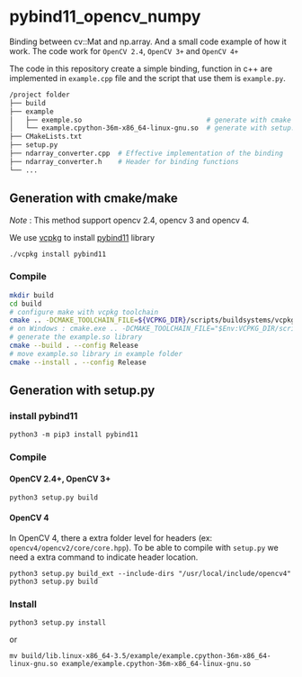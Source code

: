 # pybind11_opencv_numpy

Binding between cv::Mat and np.array. And a small code example of how it work. The code work for `OpenCV 2.4`, `OpenCV 3+` and `OpenCV 4+`

The code in this repository create a simple binding, function in c++ are implemented in `example.cpp` file and the script that use them is `example.py`.

```bash
/project folder
├── build
├── example
│   ├── exemple.so                               # generate with cmake
│   └── example.cpython-36m-x86_64-linux-gnu.so  # generate with setup.py (the name will depends of the python version use)
├── CMakeLists.txt
├── setup.py
├── ndarray_converter.cpp  # Effective implementation of the binding
├── ndarray_converter.h    # Header for binding functions
└── ...
```

## Generation with cmake/make

*Note* : This method support opencv 2.4, opencv 3 and opencv 4.

We use [vcpkg](https://github.com/Microsoft/vcpkg) to install [pybind11](https://github.com/pybind/pybind11) library


```
./vcpkg install pybind11
```

### Compile

```bash
mkdir build
cd build
# configure make with vcpkg toolchain
cmake .. -DCMAKE_TOOLCHAIN_FILE=${VCPKG_DIR}/scripts/buildsystems/vcpkg.cmake
# on Windows : cmake.exe .. -DCMAKE_TOOLCHAIN_FILE="$Env:VCPKG_DIR/scripts/buildsystems/vcpkg.cmake"
# generate the example.so library
cmake --build . --config Release
# move example.so library in example folder
cmake --install . --config Release
```

## Generation with setup.py


### install pybind11

```
python3 -m pip3 install pybind11
```

### Compile

#### OpenCV 2.4+, OpenCV 3+

```
python3 setup.py build
```

#### OpenCV 4

In OpenCV 4, there a extra folder level for headers (ex: `opencv4/opencv2/core/core.hpp`). To be able to compile with `setup.py` we need a extra command to indicate header location.

```
python3 setup.py build_ext --include-dirs "/usr/local/include/opencv4"
python3 setup.py build
```

### Install

```
python3 setup.py install
```

or

```
mv build/lib.linux-x86_64-3.5/example/example.cpython-36m-x86_64-linux-gnu.so example/example.cpython-36m-x86_64-linux-gnu.so
```
